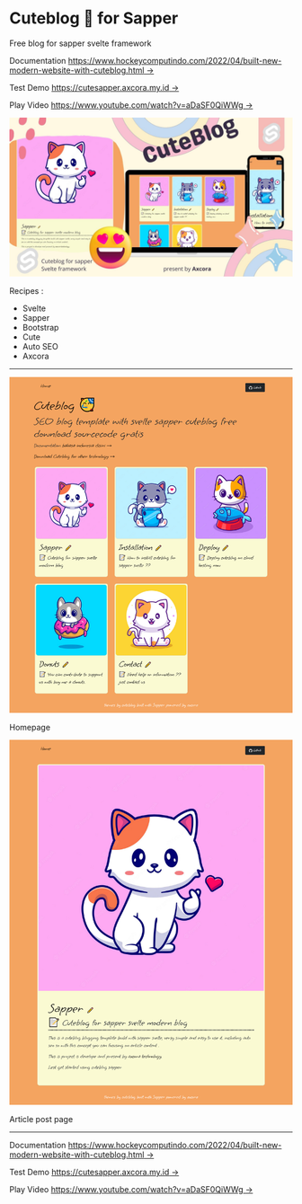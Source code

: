 # Cuteblog 🥳 for Sapper 

Free blog for sapper svelte framework

Documentation [https://www.hockeycomputindo.com/2022/04/built-new-modern-website-with-cuteblog.html →](https://www.hockeycomputindo.com/2022/04/built-new-modern-website-with-cuteblog.html)

Test Demo [https://cutesapper.axcora.my.id →](https://cutesapper.axcora.my.id/)

Play Video [https://www.youtube.com/watch?v=aDaSF0QiWWg →](https://www.youtube.com/watch?v=aDaSF0QiWWg)

![sapper blog cuteblog](1.jpg)

Recipes :
+ Svelte
+ Sapper
+ Bootstrap
+ Cute
+ Auto SEO
+ Axcora

----------------------------------

![sapper cuteblog](1.png)

Homepage

![sapper cuteblog](2.png)

Article post page

------------------------------


Documentation [https://www.hockeycomputindo.com/2022/04/built-new-modern-website-with-cuteblog.html →](https://www.hockeycomputindo.com/2022/04/built-new-modern-website-with-cuteblog.html)

Test Demo [https://cutesapper.axcora.my.id →](https://cutesapper.axcora.my.id/)

Play Video [https://www.youtube.com/watch?v=aDaSF0QiWWg →](https://www.youtube.com/watch?v=aDaSF0QiWWg)
